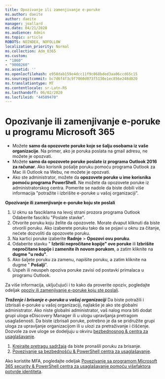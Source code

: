 ```yaml
---
title: Opozivanje ili zamenjivanje e-poruke
ms.author: daeite
author: daeite
manager: joallard
ms.date: 04/21/2020
ms.audience: Admin
ms.topic: article
ROBOTS: NOINDEX, NOFOLLOW
localization_priority: Normal
ms.collection: Adm_O365
ms.custom:
- "1860"
- "9000260"
ms.assetid: ''
ms.openlocfilehash: e958dab159e4dcc11f9c068bded3aa06ccd65c15
ms.sourcegitcommit: bc7d6f4f3c9f7060d073f5130e1ec856e248d020
ms.translationtype: MT
ms.contentlocale: sr-Latn-RS
ms.lasthandoff: 06/02/2020
ms.locfileid: "44509470"
---
```

# <a name="recall-or-replace-an-email-message-in-microsoft-365"></a>Opozivanje ili zamenjivanje e-poruke u programu Microsoft 365

- Možete **samo da opozovete poruke koje se šalju osobama iz vaše organizacije**. Na primer, ako je poruka poslata na gmail adresu, ne možete je opozvati.
- Možete **samo da opozovete poruke poslate iz programa Outlook 2016 za računar**. Ako korisnik pošalje poruku pomoću programa Outlook za Mac ili Outlook na Webu, ne možete je opozvati.
- Ako ste administrator, možete da **opozovete poruke u ime korisnika pomoću programa PowerShell**. Ne možete da opozovete poruke iz administratorskog centra. Pomerite se nadole da biste dobili više informacija "potražite i izbrišite e-poruke u vašoj organizaciji".

**Opozivanje ili zamenjivanje e-poruke koju ste poslali**

1. U oknu sa fasciklama na levoj strani prozora programa Outlook Odaberite fasciklu "Poslate stavke".
2. Otvorite poruku koju želite da opozovete. Morate dvaput kliknuti da biste otvorili poruku. Ako izaberete poruku tako da se pojavi u oknu za čitanje, nećete dozvoliti da opozovete poruku.
3. Na kartici poruke izaberite **Radnje**  >  **Opozovi ovu poruku**.
4. Odaberite stavku " **Izbriši nepročitane kopije" ove poruke** ili **Izbrišite nepročitane kopije i zamenite ih novom porukom**, a zatim kliknite na **dugme "u redu"**.
5. Ako šaljete poruku za zamenu, napišite poruku, a zatim kliknite na dugme " **Pošalji**".
6. Uspeh ili neuspeh opoziva poruke zavisi od postavki primalaca u programu Outlook.

Za više informacija, uključujući i to kako da proverite opoziv, pogledajte odeljak [opoziv ili zamenjivanje e-poruke koju ste poslali](https://support.office.com/article/35027f88-d655-4554-b4f8-6c0729a723a0).

***Traženje i brisanje e-poruka u vašoj organizaciji*** Da biste potražili i izbrisali e-poruke u vašoj organizaciji, najlakše je ako ste globalni administrator. Ako niste globalni administrator, vaš nalog mora biti dodat grupi uloga eDiscovery Manager ili u ulogu upravljanja pretragom usaglašenosti. Da biste izbrisali poruke, potrebno je da se pridružite grupi uloga za upravljanje organizacijom ili u ulozi za pretraživanje i čišćenje. Dozvole za ove uloge se dodeljuju u okviru [bezbednosnog & centra za usaglašavanje](https://protection.office.com/).

1. [Kreirajte pretragu sadržaja](https://docs.microsoft.com/microsoft-365/compliance/content-search) da biste pronašli poruku za brisanje.
2. [Povezivanje sa bezbednošću & PowerShell centra za usaglašavanje](https://docs.microsoft.com/powershell/exchange/office-365-scc/connect-to-scc-powershell/connect-to-scc-powershell?view=exchange-ps). 

Ako koristite MFA, pogledajte odeljak [Povezivanje sa programom Microsoft 365 security & PowerShell centra za usaglašavanje pomoću višefaktora potvrde identiteta](https://docs.microsoft.com/powershell/exchange/office-365-scc/connect-to-scc-powershell/mfa-connect-to-scc-powershell?view=exchange-ps). 
